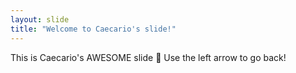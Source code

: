 ```yaml
---
layout: slide
title: "Welcome to Caecario's slide!"
---
```

This is Caecario's AWESOME slide :tada:
Use the left arrow to go back!
